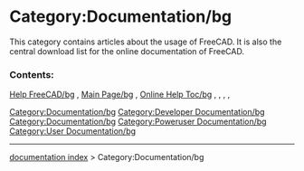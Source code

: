 # Category:Documentation/bg
This category contains articles about the usage of FreeCAD. It is also the central download list for the online documentation of FreeCAD.

### Contents:

[Help FreeCAD/bg](Help_FreeCAD/bg.md) , [Main Page/bg](Main_Page/bg.md) , [Online Help Toc/bg](Online_Help_Toc/bg.md) , , , ,

[Category:Documentation/bg](Category:Documentation/bg.md) [Category:Developer Documentation/bg](Category:Developer_Documentation/bg.md) [Category:Documentation/bg](Category:Documentation/bg.md) [Category:Poweruser Documentation/bg](Category:Poweruser_Documentation/bg.md) [Category:User Documentation/bg](Category:User_Documentation/bg.md)

---
[documentation index](../README.md) > Category:Documentation/bg
